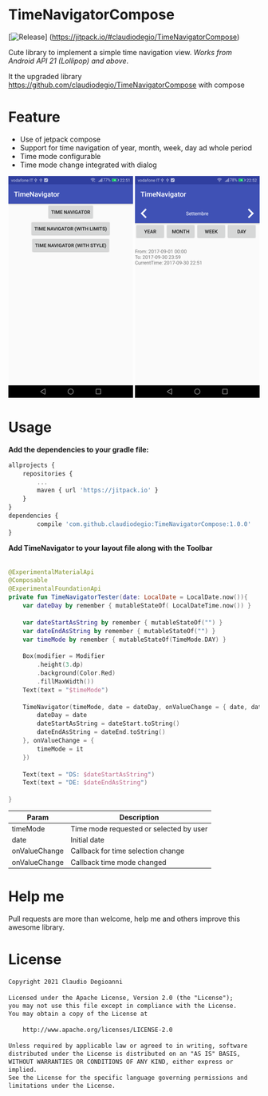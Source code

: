 # TimeNavigatorCompose

[![Release](https://jitpack.io/v/User/Repo.svg)]
(https://jitpack.io/#claudiodegio/TimeNavigatorCompose)

Cute library to implement a simple time navigation view. *Works from Android API 21 (Lollipop) and above*.

It the upgraded library https://github.com/claudiodegio/TimeNavigatorCompose with compose


# Feature

- Use of jetpack compose
- Support for time navigation of year, month, week, day ad whole period
- Time mode configurable
- Time mode change integrated with dialog

![sample](https://raw.githubusercontent.com/claudiodegio/TimeNavigator/master/screen/screen_001.png)
![sample](https://raw.githubusercontent.com/claudiodegio/TimeNavigator/master/screen/screen_002.png)


# Usage
**Add the dependencies to your gradle file:**
```javascript
allprojects {
    repositories {
        ...
        maven { url 'https://jitpack.io' }
    }
}
dependencies {
        compile 'com.github.claudiodegio:TimeNavigatorCompose:1.0.0'
}
```
**Add TimeNavigator to your layout file along with the Toolbar**

```kotlin

@ExperimentalMaterialApi
@Composable
@ExperimentalFoundationApi
private fun TimeNavigatorTester(date: LocalDate = LocalDate.now()){
    var dateDay by remember { mutableStateOf( LocalDateTime.now()) }

    var dateStartAsString by remember { mutableStateOf("") }
    var dateEndAsString by remember { mutableStateOf("") }
    var timeMode by remember { mutableStateOf(TimeMode.DAY) }

    Box(modifier = Modifier
        .height(3.dp)
        .background(Color.Red)
        .fillMaxWidth())
    Text(text = "$timeMode")

    TimeNavigator(timeMode, date = dateDay, onValueChange = { date, dateStart, dateEnd ->
        dateDay = date
        dateStartAsString = dateStart.toString()
        dateEndAsString = dateEnd.toString()
    }, onValueChange = {
        timeMode = it
    })

    Text(text = "DS: $dateStartAsString")
    Text(text = "DE: $dateEndAsString")

}
```

| Param             | Description                             |
| ----------------- | --------------------------------------- |
| timeMode          | Time mode requested or selected by user |
| date              | Initial date                            |
| onValueChange     | Callback for time selection change      |
| onValueChange     |  Callback time mode changed             |

# Help me
Pull requests are more than welcome, help me and others improve this awesome library.

# License
	Copyright 2021 Claudio Degioanni

	Licensed under the Apache License, Version 2.0 (the "License");
	you may not use this file except in compliance with the License.
	You may obtain a copy of the License at

		http://www.apache.org/licenses/LICENSE-2.0

	Unless required by applicable law or agreed to in writing, software
	distributed under the License is distributed on an "AS IS" BASIS,
	WITHOUT WARRANTIES OR CONDITIONS OF ANY KIND, either express or implied.
	See the License for the specific language governing permissions and
	limitations under the License.